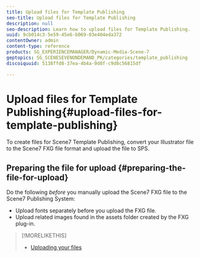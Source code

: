 ```yaml
---
title: Upload files for Template Publishing
seo-title: Upload files for Template Publishing
description: null
seo-description: Learn how to upload files for Template Publishing.
uuid: 9cb014c3-5e59-45e6-b069-03e404eda372
contentOwner: admin
content-type: reference
products: SG_EXPERIENCEMANAGER/Dynamic-Media-Scene-7
geptopics: SG_SCENESEVENONDEMAND_PK/categories/template_publishing
discoiquuid: 5138ffd8-37ea-4b4a-9d8f-c9d8c56815df

---
```


# Upload files for Template Publishing{#upload-files-for-template-publishing}

To create files for Scene7 Template Publishing, convert your Illustrator file to the Scene7 FXG file format and upload the file to SPS.

## Preparing the file for upload {#preparing-the-file-for-upload}

Do the following *before* you manually upload the Scene7 FXG file to the Scene7 Publishing System:

* Upload fonts separately before you upload the FXG file. 
* Upload related images found in the assets folder created by the FXG plug-in.

>[!MORELIKETHIS]
>
>* [Uploading your files](uploading-files.md#uploading_your_files)
